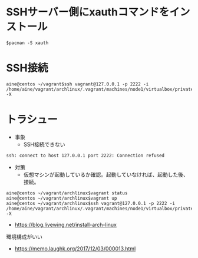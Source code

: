 # SSHサーバー側にxauthコマンドをインストール
```
$pacman -S xauth
```

# SSH接続

```
aine@centos ~/vagrant$ssh vagrant@127.0.0.1 -p 2222 -i /home/aine/vagrant/archlinux/.vagrant/machines/node1/virtualbox/private_key -X
```

# トラシュー

- 事象
  - SSH接続できない
```
ssh: connect to host 127.0.0.1 port 2222: Connection refused
```

- 対策
  - 仮想マシンが起動しているか確認。起動していなければ、起動した後、接続。
```
aine@centos ~/vagrant/archlinux$vagrant status
aine@centos ~/vagrant/archlinux$vagrant up
aine@centos ~/vagrant/archlinux$ssh vagrant@127.0.0.1 -p 2222 -i /home/aine/vagrant/archlinux/.vagrant/machines/node1/virtualbox/private_key -X
```

- https://blog.livewing.net/install-arch-linux


環境構成がいい
- https://memo.laughk.org/2017/12/03/000013.html
